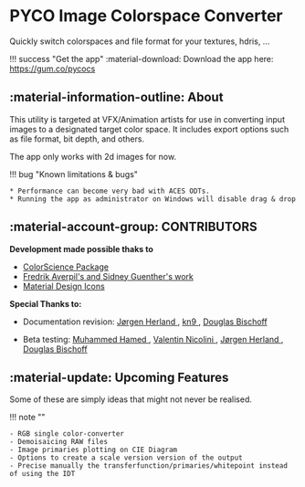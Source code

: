 # PYCO Image Colorspace Converter

Quickly switch colorspaces and file format for your textures, hdris, ...

!!! success "Get the app"
    :material-download: Download the app here: <https://gum.co/pycocs>

## :material-information-outline: About
This utility is targeted at VFX/Animation artists for use in converting input images to a designated target 
color space. It includes export options such as file format, bit depth, and others.

The app only works with 2d images for now. 

!!! bug "Known limitations & bugs"

    * Performance can become very bad with ACES ODTs.
    * Running the app as administrator on Windows will disable drag & drop
    
## :material-account-group: CONTRIBUTORS

**Development made possible thaks to**

- <a href=https://www.colour-science.org/> ColorScience Package </a>
- <a href=https://github.com/fredrikaverpil/oiio-python> Fredrik Averpil's and Sidney Guenther's work </a>
- <a href=https://materialdesignicons.com> Material Design Icons </a>

**Special Thanks to:**

- Documentation revision:
 <a href=https://www.jorgenhdri.com> Jørgen Herland </a>, 
 <a href=https://www.oddvisionary.studio/> kn9 </a>, 
 <a href=https://www.ceridwenproductions.com/> Douglas Bischoff </a> 

- Beta testing:
 <a href=https://mrlixm.github.io/PYCO/standalone/ColorspaceConvert/home/> Muhammed Hamed </a>,
 <a href=https://mrlixm.github.io/PYCO/standalone/ColorspaceConvert/home/> Valentin Nicolini  </a>,
 <a href=https://www.jorgenhdri.com> Jørgen Herland </a>,
 <a href=https://www.ceridwenproductions.com/> Douglas Bischoff </a>  
 
## :material-update: Upcoming Features

Some of these are simply ideas that might not never be realised.

!!! note ""

    - RGB single color-converter
    - Demoisaicing RAW files
    - Image primaries plotting on CIE Diagram
    - Options to create a scale version version of the output
    - Precise manually the transferfunction/primaries/whitepoint instead of using the IDT